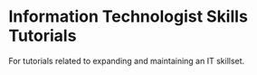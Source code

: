 # Information Technologist Skills Tutorials

For tutorials related to expanding and maintaining an IT skillset.
